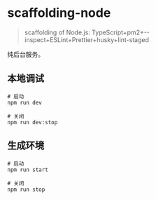 # scaffolding-node

>scaffolding of Node.js: TypeScript+pm2+--inspect+ESLint+Prettier+husky+lint-staged

纯后台服务。

## 本地调试

```shell
# 启动
npm run dev

# 关闭
npm run dev:stop
```

## 生成环境

```shell
# 启动
npm run start

# 关闭
npm run stop
```
